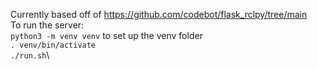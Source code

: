 Currently based off of https://github.com/codebot/flask_rclpy/tree/main
\
To run the server:\
`python3 -m venv venv` to set up the venv folder\
`. venv/bin/activate`\
`./run.sh`\
